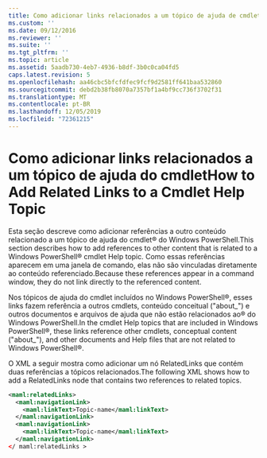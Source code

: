 ```yaml
---
title: Como adicionar links relacionados a um tópico de ajuda de cmdlet | Microsoft Docs
ms.custom: ''
ms.date: 09/12/2016
ms.reviewer: ''
ms.suite: ''
ms.tgt_pltfrm: ''
ms.topic: article
ms.assetid: 5aadb730-4eb7-4936-b8df-3b0c0ca04fd5
caps.latest.revision: 5
ms.openlocfilehash: aa46cbc5bfcfdfec9fcf9d2581ff641baa532860
ms.sourcegitcommit: debd2b38fb8070a7357bf1a4bf9cc736f3702f31
ms.translationtype: MT
ms.contentlocale: pt-BR
ms.lasthandoff: 12/05/2019
ms.locfileid: "72361215"
---
```

# <a name="how-to-add-related-links-to-a-cmdlet-help-topic"></a><span data-ttu-id="65ff6-102">Como adicionar links relacionados a um tópico de ajuda do cmdlet</span><span class="sxs-lookup"><span data-stu-id="65ff6-102">How to Add Related Links to a Cmdlet Help Topic</span></span>

<span data-ttu-id="65ff6-103">Esta seção descreve como adicionar referências a outro conteúdo relacionado a um tópico de ajuda do cmdlet® do Windows PowerShell.</span><span class="sxs-lookup"><span data-stu-id="65ff6-103">This section describes how to add references to other content that is related to a Windows PowerShell® cmdlet Help topic.</span></span> <span data-ttu-id="65ff6-104">Como essas referências aparecem em uma janela de comando, elas não são vinculadas diretamente ao conteúdo referenciado.</span><span class="sxs-lookup"><span data-stu-id="65ff6-104">Because these references appear in a command window, they do not link directly to the referenced content.</span></span>

<span data-ttu-id="65ff6-105">Nos tópicos de ajuda do cmdlet incluídos no Windows PowerShell®, esses links fazem referência a outros cmdlets, conteúdo conceitual ("about_") e outros documentos e arquivos de ajuda que não estão relacionados ao® do Windows PowerShell.</span><span class="sxs-lookup"><span data-stu-id="65ff6-105">In the cmdlet Help topics that are included in Windows PowerShell®, these links reference other cmdlets, conceptual content ("about_"), and other documents and Help files that are not related to Windows PowerShell®.</span></span>

<span data-ttu-id="65ff6-106">O XML a seguir mostra como adicionar um nó RelatedLinks que contém duas referências a tópicos relacionados.</span><span class="sxs-lookup"><span data-stu-id="65ff6-106">The following XML shows how to add a RelatedLinks node that contains two references to related topics.</span></span>

```xml
<maml:relatedLinks>
  <maml:navigationLink>
    <maml:linkText>Topic-name</maml:linkText>
  </maml:navigationLink>
  <maml:navigationLink>
    <maml:linkText>Topic-name</maml:linkText>
  </maml:navigationLink>
</ maml:relatedLinks >
```



